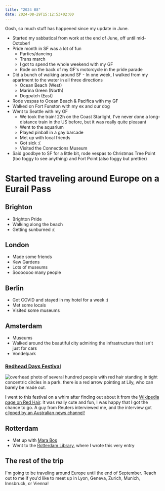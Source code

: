 ```yaml
---
title: "2024 08"
date: 2024-08-29T15:12:53+02:00
---
```


Gosh, so much stuff has happened since my update in June.

- Started my sabbatical from work at the end of June, off until mid-October!
- Pride month in SF was a lot of fun
  - Parties/dancing
  - Trans march
  - I got to spend the whole weekend with my GF
  - Rode on the back of my GF's motorcycle in the pride parade
- Did a bunch of walking around SF - In one week, I walked from my apartment to the water in all three directions
  - Ocean Beach (West)
  - Marina Green (North)
  - Dogpatch (East)
- Rode vespas to Ocean Beach & Pacifica with my GF
- Walked on Fort Funston with my ex and our dog
- Went to Seattle with my GF
  - We took the train! 22h on the Coast Starlight, I've never done a long-distance train in the US before, but it was really quite pleasant
  - Went to the aquarium
  - Played pinball in a gay barcade
  - Met up with local friends
  - Got sick :(
  - Visited the Connections Museum
- Said goodbye to SF for a little bit, rode vespas to Christmas Tree Point (too foggy to see anything) and Fort Point (also foggy but prettier)

# Started traveling around Europe on a Eurail Pass
## Brighton
- Brighton Pride
- Walking along the beach
- Getting sunburned :(

## London
- Made some friends
- Kew Gardens
- Lots of museums
- Sooooooo many people

## Berlin
- Got COVID and stayed in my hotel for a week :(
- Met some locals
- Visited some museums

## Amsterdam
- Museums
- Walked around the beautiful city admiring the infrastructure that isn't just for cars
- Vondelpark

### [Redhead Days Festival](https://redheaddays.nl/)

![overhead photo of several hundred people with red hair standing in tight concentric circles in a park. there is a red arrow pointing at Lily, who can barely be made out.](/now/2024-08-redhead-days.jpg)

I went to this festival on a whim after finding out about it from the [Wikipedia page on Red Hair](https://en.wikipedia.org/wiki/Red_hair#Red_hair_festivals). It was really cute and fun, I was happy that I got the chance to go. A guy from Reuters interviewed me, and the interview got [clipped by an Australian news channel!](https://youtu.be/2K15k0yk5k0)

## Rotterdam
- Met up with [Mara Bos](https://m-ou.se/)
- Went to the [Rotterdam Library](https://www.bibliotheek.rotterdam.nl/), where I wrote this very entry

## The rest of the trip

I'm going to be traveling around Europe until the end of September. Reach out to me if you'd like to meet up in Lyon, Geneva, Zurich, Munich, Innsbruck, or Vienna!
